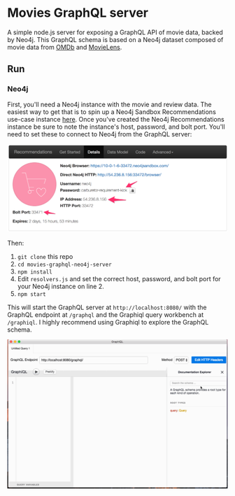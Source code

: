 # Movies GraphQL server

A simple node.js server for exposing a GraphQL API of movie data, backed by Neo4j. This GraphQL schema is based on a Neo4j dataset composed of movie data from [OMDb](http://www.omdbapi.com/) and [MovieLens](https://grouplens.org/datasets/movielens/).

## Run

### Neo4j

First, you'll need a Neo4j instance with the movie and review data. The easiest way to get that is to spin up a Neo4j Sandbox Recommendations use-case instance [here](https://neo4j.com/sandbox-v2). Once you've created the Neo4j Recommendations instance be sure to note the instance's host, password, and bolt port. You'll need to set these to connect to Neo4j from the GraphQL server:

![](img/sandbox.png)

Then:

1. `git clone` this repo
1. `cd movies-graphql-neo4j-server`
1. `npm install`
1. Edit `resolvers.js` and set the correct host, password, and bolt port for your Neo4j instance on line 2.
1. `npm start`

This will start the GraphQL server at `http://localhost:8080/` with the GraphQL endpoint at `/graphql` and the Graphiql query workbench at `/graphiql`. I highly recommend using Graphiql to explore the GraphQL schema.

![](img/movies-graphql.gif)
